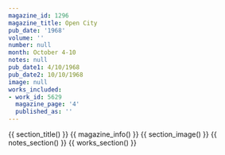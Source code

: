 ```yaml
---
magazine_id: 1296
magazine_title: Open City
pub_date: '1968'
volume: ''
number: null
month: October 4-10
notes: null
pub_date1: 4/10/1968
pub_date2: 10/10/1968
image: null
works_included:
- work_id: 5629
  magazine_page: '4'
  published_as: ''
---
```


{{ section_title() }}
{{ magazine_info() }}
{{ section_image() }}
{{ notes_section() }}
{{ works_section() }}
